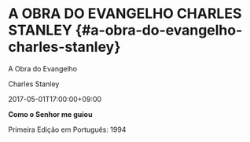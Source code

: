 # A OBRA DO EVANGELHO CHARLES STANLEY {#a-obra-do-evangelho-charles-stanley}

A Obra do Evangelho

Charles Stanley

2017-05-01T17:00:00+09:00

**Como o Senhor me guiou**

Primeira Edição em Português: 1994
